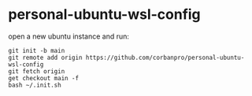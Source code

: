 # personal-ubuntu-wsl-config

open a new ubuntu instance and run:

```
git init -b main
git remote add origin https://github.com/corbanpro/personal-ubuntu-wsl-config
git fetch origin
get checkout main -f
bash ~/.init.sh
```
